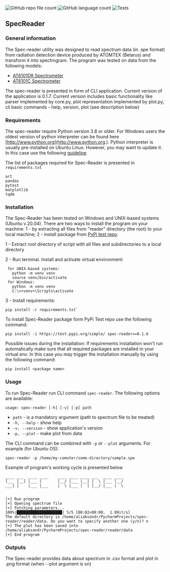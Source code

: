 ![GitHub repo file count](https://img.shields.io/github/directory-file-count/ADv0rnik/SpecReader?style=flat-square) ![GitHub language count](https://img.shields.io/github/languages/count/ADv0rnik/SpecReader?style=flat-square) ![Tests](https://github.com/mCodingLLC/SlapThatLikeButton-TestingStarterProject/actions/workflows/tests.yml/badge.svg)

## SpecReader
### General information
The Spec-reader utility was designed to read spectrum data (in .spe format) from radiation detection device produced by 
ATOMTEX (Belarus) and transform it into spectrogram. The program was tested on data from the following models:
- [AT6101DR Spectrometer](https://atomtex.com/en/at6101dr-spectrometer)
- [AT6101C Spectrometer](https://atomtex.com/en/portable-spectrometers-backpack-based-radiation-detectors-brd/at6101c-at6101cm-spectrometers)

The spec-reader is presented in form of CLI application. Current version of the application is 0.1.7. Current version includes basic functionality like parser implemented by core.py, plot representation implemented by plot.py, cli basic commands - help, version, plot (see description below) 

### Requirements

The spec-reader require Python version 3.8 or older. For Windows users the oldest version of python interpreter can be found
here [http://www.python.org](http://www.python.org.). Python interpreter is usually pre-installed on Ubuntu Linux. However,
you may want to update it. In this case use the following [guideline](https://linuxize.com/post/how-to-install-python-3-9-on-ubuntu-20-04/)

The list of packages required for Spec-Reader is presented in `requirements.txt`

```commandline
art
pandas
pytest
matplotlib
tqdm
```

### Installation 
The Spec-Reader has been tested on Windows and UNIX-based systems (Ubuntu v.20.04).
There are two ways to install the program on your machine: 1 - by extracting all files from "reader" directory (the root)
to your local machine; 2 - install package from [PyPi test repo](https://test.pypi.org/project/spec-reader/).

1 - Extract root directory of script with all files and subdirectories to a local directory

2 - Run terminal. Install and activate virtual environment:

     for UNIX-based systems:
       python -m venv venv
       source venv/bin/activate
     for Windows:    
       python -m venv venv
       C:\><venv>\Scripts\activate

3 - Install requirements: 

    pip install -r requirements.txt`

To install Spec-Reader package form PyPi Test repo use the following command:

`pip install -i https://test.pypi.org/simple/ spec-reader==0.1.6`

Possible issues during the installation:
If requirements installation won't run automatically make sure that all required packages are installed in your virtual env.
In this case you may trigger the installation manually by using the following command:

`pip install <package name>`

### Usage

To run Spec-Reader run CLI command `spec-reader`. The following options are available:

`usage: spec-reader [-h] [-v] [-p] path`

* `path` - is a mandatory argument (path to spectrum file to be treated) 
* `-h, --help` - show help
* `-v, --version` - show application's version
* `-p, --plot` - make plot from data

The CLI command can be combined with `-p` or `--plot` arguments. For example (for Ubuntu OS):

`spec-reader -p /home/my-comuter/some-directory/sample.spe`

Example of program's working cycle is presented below

```commandline
____ ___  ____ ____    ____ ____ ____ ___  ____ ____ 
[__  |__] |___ |       |__/ |___ |__| |  \ |___ |__/ 
___] |    |___ |___    |  \ |___ |  | |__/ |___ |  \ 


[+] Run program
[+] Opening spectrum file
[+] Fetching parameters...
100%|████████████████████| 5/5 [00:02<00:00,  1.99it/s]                                                                                                   
The default directory is /home/aliaksandr/PycharmProjects/spec-reader/reader/data. Do you want to specify another one (y/n)? n
[+] The plot has been saved into /home/aliaksandr/PycharmProjects/spec-reader/reader/data
[+] End program
```

### Outputs

The Spec-reader provides data about spectrum in .csv format and plot in .png format (when --plot argument is on)
